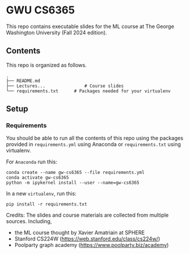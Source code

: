 # GWU CS6365

This repo contains executable slides for the  ML course at The George Washington University (Fall 2024 edition).

## Contents

This repo is organized as follows.

```
.
├── README.md
├── Lectures...               # Course slides 
└── requirements.txt      # Packages needed for your virtualenv
```

## Setup

### Requirements

You should be able to run all the contents of this repo using the packages provided in `requirements.yml` using Anaconda or `requirements.txt` using virtualenv.

For `Anaconda` run this:
```
conda create --name gw-cs6365 --file requirements.yml
conda activate gw-cs6365
python -m ipykernel install --user --name=gw-cs6365
```

In a new `virtualenv`, run this:
```
pip install -r requirements.txt
```

Credits: The slides and course materials are collected from multiple sources. Including,
- the ML course thought by Xavier Amatriain at SPHERE
- Stanford CS224W (https://web.stanford.edu/class/cs224w/)
- Poolparty graph academy (https://www.poolparty.biz/academy)
